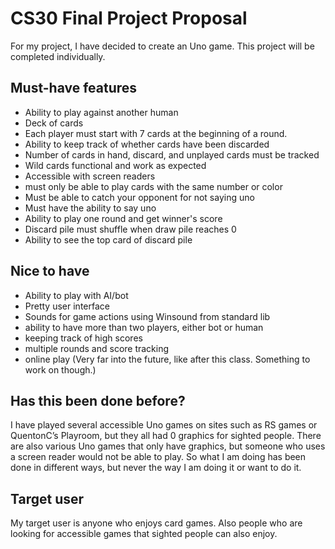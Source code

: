 # CS30 Final Project Proposal

For my project, I have decided to create an Uno game. This project will be completed individually.

## Must-have features

- Ability to play against another human
- Deck of cards
- Each player must start with 7 cards at the beginning of a round.
- Ability to keep track of whether cards have been discarded
- Number of cards in hand, discard, and unplayed cards must be tracked
- Wild cards functional and work as expected
- Accessible with screen readers
- must only be able to play cards with the same number or color
- Must be able to catch your opponent for not saying uno
- Must have the ability to say uno
- Ability to play one round and get winner's score
- Discard pile must shuffle when draw pile reaches 0
- Ability to see the top card of discard pile

## Nice to have

- Ability to play with AI/bot
- Pretty user interface
- Sounds for game actions using Winsound from standard lib
- ability to have more than two players, either bot or human
- keeping track of high scores
- multiple rounds and score tracking
- online play (Very far into the future, like after this class. Something to work on though.)

## Has this been done before?

I have played several accessible Uno games on sites such as RS games or QuentonC’s Playroom, but they all had 0 graphics for sighted people. There are also various Uno games that only have graphics, but someone who uses a screen reader would not be able to play. So what I am doing has been done in different ways, but never the way I am doing it or want to do it.

## Target user

My target user is anyone who enjoys card games. Also people who are looking for accessible games that sighted people can also enjoy.